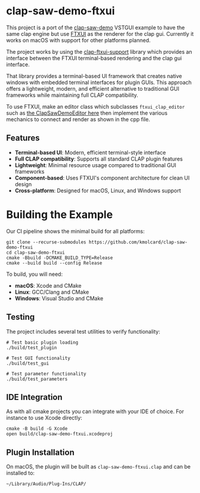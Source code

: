 # clap-saw-demo-ftxui

This project is a port of the [clap-saw-demo](https://github.com/surge-synthesizer/clap-saw-demo)
VSTGUI example to have the same clap engine but use [FTXUI](https://github.com/ArthurSonzogni/FTXUI)
as the renderer for the clap gui. Currently it works on macOS with support for other platforms planned.

The project works by using the [clap-ftxui-support](https://github.com/kmolcard/clap-ftxui-support)
library which provides an interface between the FTXUI terminal-based rendering and the clap 
gui interface.

That library provides a terminal-based UI framework that creates native windows with embedded 
terminal interfaces for plugin GUIs. This approach offers a lightweight, modern, and efficient
alternative to traditional GUI frameworks while maintaining full CLAP compatibility.

To use FTXUI, make an editor class which subclasses `ftxui_clap_editor` such as 
[the ClapSawDemoEditor here](src/clap-saw-demo-editor.h#L14)
then implement the various mechanics to connect and render as shown in the cpp file.

## Features

- **Terminal-based UI**: Modern, efficient terminal-style interface
- **Full CLAP compatibility**: Supports all standard CLAP plugin features
- **Lightweight**: Minimal resource usage compared to traditional GUI frameworks
- **Component-based**: Uses FTXUI's component architecture for clean UI design
- **Cross-platform**: Designed for macOS, Linux, and Windows support 


# Building the Example

Our CI pipeline shows the minimal build for all platforms:

```shell
git clone --recurse-submodules https://github.com/kmolcard/clap-saw-demo-ftxui
cd clap-saw-demo-ftxui
cmake -Bbuild -DCMAKE_BUILD_TYPE=Release
cmake --build build --config Release
```

To build, you will need:
- **macOS**: Xcode and CMake
- **Linux**: GCC/Clang and CMake  
- **Windows**: Visual Studio and CMake

## Testing

The project includes several test utilities to verify functionality:

```shell
# Test basic plugin loading
./build/test_plugin

# Test GUI functionality  
./build/test_gui

# Test parameter functionality
./build/test_parameters
```

## IDE Integration

As with all cmake projects you can integrate with your IDE of choice. For instance
to use Xcode directly:

```shell
cmake -B build -G Xcode
open build/clap-saw-demo-ftxui.xcodeproj
```

## Plugin Installation

On macOS, the plugin will be built as `clap-saw-demo-ftxui.clap` and can be installed to:
```
~/Library/Audio/Plug-Ins/CLAP/
```

